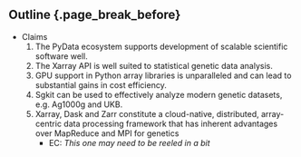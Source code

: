 ## Outline {.page_break_before}

- Claims
    1. The PyData ecosystem supports development of scalable scientific software well.
    2. The Xarray API is well suited to statistical genetic data analysis.
    3. GPU support in Python array libraries is unparalleled and can lead to substantial gains in cost efficiency. 
    4. Sgkit can be used to effectively analyze modern genetic datasets, e.g. Ag1000g and UKB.
    5. Xarray, Dask and Zarr constitute a cloud-native, distributed, array-centric data processing framework that has inherent advantages over MapReduce and MPI for genetics
        - EC: *This one may need to be reeled in a bit*   


